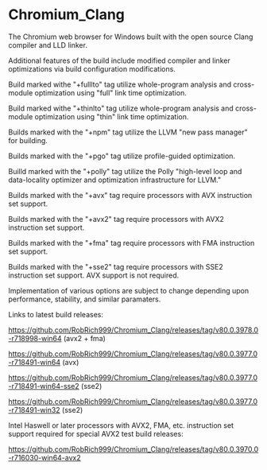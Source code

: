 # Chromium_Clang

The Chromium web browser for Windows built with the open source Clang compiler and LLD linker.

Additional features of the build include modified compiler and linker optimizations via build configuration modifications.

Build marked withe "+fulllto" tag utilize whole-program analysis and cross-module optimization using "full" link time optimization.

Build marked withe "+thinlto" tag utilize whole-program analysis and cross-module optimization using "thin" link time optimization.

Builds marked with the "+npm" tag utilize the LLVM "new pass manager" for building.

Builds marked with the "+pgo" tag utilize profile-guided optimization.

Builld marked with the "+polly" tag utilize the Polly "high-level loop and data-locality optimizer and optimization infrastructure for LLVM."

Builds marked with the "+avx" tag require processors with AVX instruction set support.

Builds marked with the "+avx2" tag require processors with AVX2 instruction set support.

Builds marked with the "+fma" tag require processors with FMA instruction set support.

Builds marked with the "+sse2" tag require processors with SSE2 instruction set support. AVX support is not required.

Implementation of various options are subject to change depending upon performance, stability, and similar paramaters.

Links to latest build releases:

https://github.com/RobRich999/Chromium_Clang/releases/tag/v80.0.3978.0-r718998-win64 (avx2 + fma)

https://github.com/RobRich999/Chromium_Clang/releases/tag/v80.0.3977.0-r718491-win64 (avx)

https://github.com/RobRich999/Chromium_Clang/releases/tag/v80.0.3977.0-r718491-win64-sse2 (sse2)

https://github.com/RobRich999/Chromium_Clang/releases/tag/v80.0.3977.0-r718491-win32 (sse2)

Intel Haswell or later processors with AVX2, FMA, etc. instruction set support required for special AVX2 test build releases:

https://github.com/RobRich999/Chromium_Clang/releases/tag/v80.0.3970.0-r716030-win64-avx2
